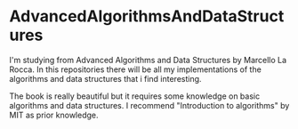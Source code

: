 # AdvancedAlgorithmsAndDataStructures

I'm studying from Advanced Algorithms and Data Structures by Marcello La Rocca.
In this repositories there will be all my implementations of the algorithms and data structures that i find interesting.

The book is really beautiful but it requires some knowledge on basic algorithms and data structures.
I recommend "Introduction to algorithms" by MIT as prior knowledge.

